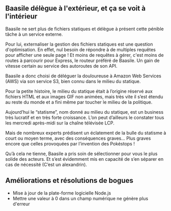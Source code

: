 ## Baasile délègue à l'extérieur, et ça se voit à l'intérieur

Baasile ne sert plus de fichiers statiques et délègue à présent cette pénible tâche à un service externe.

Pour lui, externaliser la gestion des fichiers statiques est une question d'optimisation. En effet, nul besoin de répondre à de multiples requêtes pour afficher une seule page ! Et moins de requêtes à gérer, c'est moins de routes à parcourir pour Express, le routeur préféré de Baasile. Un gain de vitesse certain au service des autoroutes de son API.

Baasile a donc choisi de déléguer la douloureuse à Amazon Web Services (AWS) via son service S3, bien connu dans le milieu du statique.

Pour la petite histoire, le milieu du statique était à l’origine réservé aux fichiers HTML et aux images GIF non animées, mais très vite il s’est étendu au reste du monde et a fini même par toucher le milieu de la politique.

Aujourd’hui le “statisme”, nom donné au milieu du statique, est un business très lucratif et en très forte croissance. L’on peut d’ailleurs le constater tous les mercredi après-midi sur la chaîne télévisée LCP.

Mais de nombreux experts prédisent un éclatement de la bulle du statisme à court ou moyen terme, avec des conséquences graves... Plus graves encore que celles provoquées par l’invention des Pokéstops !

Qu’à cela ne tienne, Baasile a pris soin de sélectionner pour vous le plus solide des acteurs. Et s’est évidemment mis en capacité de s’en séparer en cas de nécessité (C’est un alexandrin).

## Améliorations et résolutions de bogues

* Mise à jour de la plate-forme logicielle Node.js
* Mettre une valeur à 0 dans un champ numérique ne génère plus d'erreur

